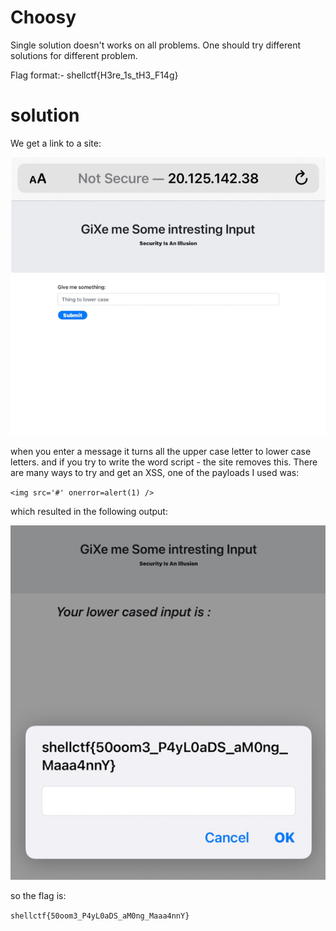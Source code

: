 # Choosy

Single solution doesn't works on all problems.
One should try different solutions for different problem.

Flag format:- shellctf{H3re_1s_tH3_F14g}

# solution

We get a link to a site:

![site](site.png)

when you enter a message it turns all the upper case letter to lower case letters.
and if you try to write the word script - the site removes this.
There are many ways to try and get an XSS, one of the payloads I used was:

`<img src='#' onerror=alert(1) />`

which resulted in the following output:

![xss output](xss-output.png)

so the flag is:

`shellctf{50oom3_P4yL0aDS_aM0ng_Maaa4nnY}`
